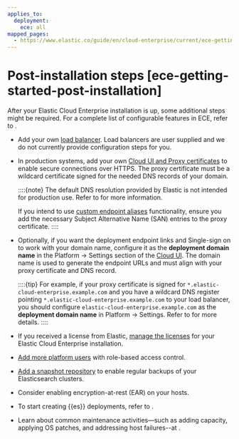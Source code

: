 ```yaml
---
applies_to:
  deployment:
    ece: all
mapped_pages:
  - https://www.elastic.co/guide/en/cloud-enterprise/current/ece-getting-started-post-installation.html
---
```


# Post-installation steps [ece-getting-started-post-installation]

After your Elastic Cloud Enterprise installation is up, some additional steps might be required. For a complete list of configurable features in ECE, refer to [](./configure.md).

* Add your own [load balancer](./ece-load-balancers.md). Load balancers are user supplied and we do not currently provide configuration steps for you.

* In production systems, add your own [Cloud UI and Proxy certificates](../../security/secure-your-elastic-cloud-enterprise-installation/manage-security-certificates.md) to enable secure connections over HTTPS. The proxy certificate must be a wildcard certificate signed for the needed DNS records of your domain.

  ::::{note}
  The default DNS resolution provided by Elastic is not intended for production use. Refer to [](./ece-wildcard-dns.md) for more information.

  If you intend to use [custom endpoint aliases](./enable-custom-endpoint-aliases.md) functionality, ensure you add the necessary Subject Alternative Name (SAN) entries to the proxy certificate.
  ::::

* Optionally, if you want the deployment endpoint links and Single-sign on to work with your domain name, configure it as the **deployment domain name** in the Platform → Settings section of the [Cloud UI](./log-into-cloud-ui.md). The domain name is used to generate the endpoint URLs and must align with your proxy certificate and DNS record.

  ::::{tip}
  For example, if your proxy certificate is signed for `*.elastic-cloud-enterprise.example.com` and you have a wildcard DNS register pointing `*.elastic-cloud-enterprise.example.com` to your load balancer, you should configure `elastic-cloud-enterprise.example.com` as the **deployment domain name** in Platform → Settings. Refer to [](./change-endpoint-urls.md) for more details.
  ::::

* If you received a license from Elastic, [manage the licenses](../../license/manage-your-license-in-ece.md) for your Elastic Cloud Enterprise installation.

* [Add more platform users](../../users-roles/cloud-enterprise-orchestrator/manage-users-roles.md) with role-based access control.

* [Add a snapshot repository](../../tools/snapshot-and-restore/cloud-enterprise.md) to enable regular backups of your Elasticsearch clusters.

* Consider enabling encryption-at-rest (EAR) on your hosts.

* To start creating {{es}} deployments, refer to [](./working-with-deployments.md).

* Learn about common maintenance activities—such as adding capacity, applying OS patches, and addressing host failures--at [](../../maintenance/ece.md).

